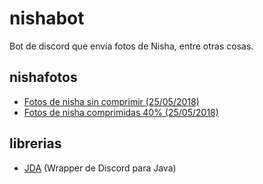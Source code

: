 # nishabot
Bot de discord que envía fotos de Nisha, entre otras cosas.

## nishafotos
* [Fotos de nisha sin comprimir (25/05/2018)](https://drive.google.com/file/d/1HIKnDUiXAlVA0J4usc33n3Ru8NHXQdkN/view?usp=sharing)
* [Fotos de nisha comprimidas 40% (25/05/2018)](https://drive.google.com/file/d/1529Ue5rshlVW-c84loHoVMcLN3250hg2/view?usp=sharing)

## librerias
* [JDA](https://github.com/DV8FromTheWorld/JDA) (Wrapper de Discord para Java)

